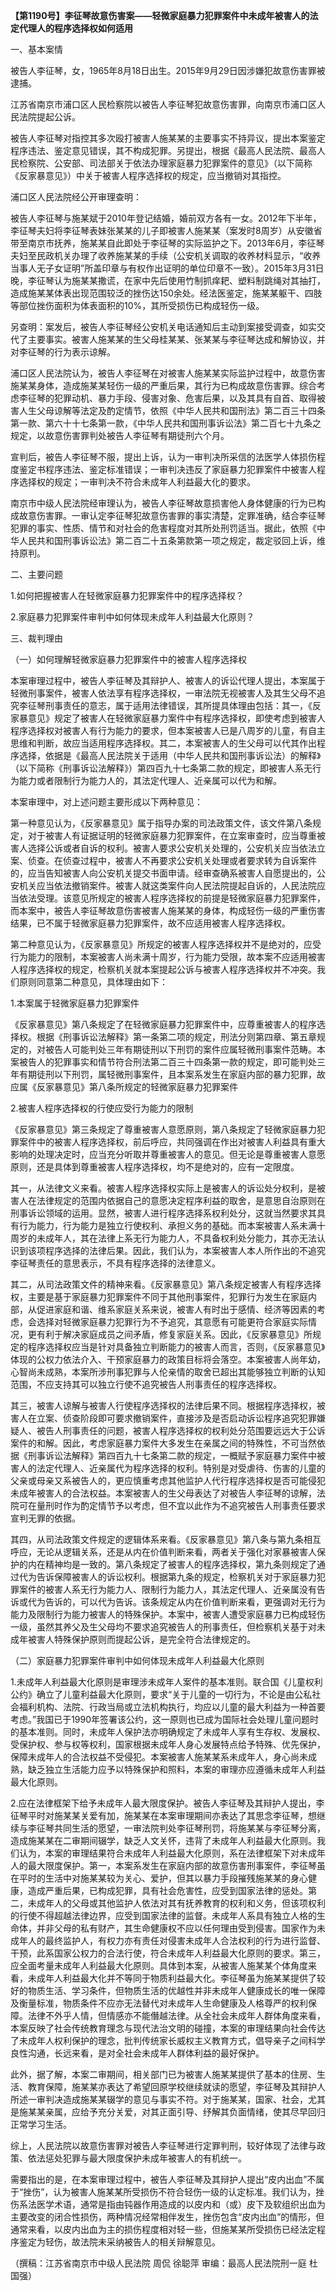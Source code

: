 **【第1190号】李征琴故意伤害案——轻微家庭暴力犯罪案件中未成年被害人的法定代理人的程序选择权如何适用**

一、基本案情

被告人李征琴，女，1965年8月18日出生。2015年9月29日因涉嫌犯故意伤害罪被逮捕。

江苏省南京市浦口区人民检察院以被告人李征琴犯故意伤害罪，向南京市浦口区人民法院提起公诉。

被告人李征琴对指控其多次殴打被害人施某某的主要事实不持异议，提出本案鉴定程序违法、鉴定意见错误，其不构成犯罪。另提出，根据《最高人民法院、最高人民检察院、公安部、司法部关于依法办理家庭暴力犯罪案件的意见》（以下简称《反家暴意见》）中关于被害人程序选择权的规定，应当撤销对其指控。

浦口区人民法院经公开审理查明：

被告人李征琴与施某斌于2010年登记结婚，婚前双方各有一女。2012年下半年，李征琴夫妇将李征琴表妹张某某的儿子即被害人施某某（案发时8周岁）从安徽省带至南京市抚养，施某某自此即处于李征琴的实际监护之下。2013年6月，李征琴夫妇至民政机关办理了收养施某某的手续（公安机关调取的收养材料显示，“收养当事人无子女证明”所盖印章与有权作出证明的单位印章不一致）。2015年3月31日晚，李征琴认为施某某撒谎，在家中先后使用竹制抓痒耙、塑料制跳绳对其抽打，造成施某某体表出现范围较泛的挫伤达150余处。经法医鉴定，施某某躯干、四肢等部位挫伤面积为体表面积的10%，其所受损伤已构成轻伤一级。

另查明：案发后，被告人李征琴经公安机关电话通知后主动到案接受调查，如实交代了主要事实。被害人施某某的生父母桂某某、张某某与李征琴达成和解协议，并对李征琴的行为表示谅解。

浦口区人民法院认为，被告人李征琴在对被害人施某某实际监护过程中，故意伤害施某某身体，造成施某某轻伤一级的严重后果，其行为已构成故意伤害罪。综合考虑李征琴的犯罪动机、暴力手段、侵害对象、危害后果，以及其具有自首、取得被害人生父母谅解等法定及酌定情节，依照《中华人民共和国刑法》第二百三十四条第一款、第六十十七条第一款，《中华人民共和国刑事诉讼法》第二百七十九条之规定，以故意伤害罪判处被告人李征琴有期徒刑六个月。

宣判后，被告人李征琴不服，提出上诉，认为一审判决所采信的法医学人体损伤程度鉴定书程序违法、鉴定标准错误；一审判决违反了家庭暴力犯罪案件中被害人程序选择权的规定；一审判决不符合未成年人利益最大化的要求。

南京市中级人民法院经审理认为，被告人李征琴故意损害他人身体健康的行为已构成故意伤害罪。一审认定李征琴犯故意伤害罪的事实清楚，定罪准确，结合李征琴犯罪的事实、性质、情节和对社会的危害程度对其所处刑罚适当。据此，依照《中华人民共和国刑事诉讼法》第二百二十五条第款第一项之规定，裁定驳回上诉，维持原判。

二、主要问题

1.如何把握被害人在轻微家庭暴力犯罪案件中的程序选择权？

2.家庭暴力犯罪案件审判中如何体现未成年人利益最大化原则？

三、裁判理由

（一）如何理解轻微家庭暴力犯罪案件中的被害人程序选择权

本案审理过程中，被告人李征琴及其辩护人、被害人的诉讼代理人提出，本案属于轻微刑事案件，被害人依法享有程序选择权，一审法院无视被害人及其生父母不追究李征琴刑事责任的意志，属于适用法律错误，其所提具体理由包括：其一，《反家暴意见》规定了被害人在轻微家庭暴力案件中有程序选择权，即使考虑到被害人程序选择权对被害人有行为能力的要求，但本案被害人已是八周岁的儿童，有自主思维和判断，故应当适用程序选择权。其二，本案被害人的生父母可以代其作出程序选择，依据是《最高人民法院关于适用（中华人民共和国刑事诉讼法）的解释》（以下简称《刑事诉讼法解释》）第四百九十七条第二款的规定，即被害人系无行为能力或者限制行为能力人的，其法定代理人、近亲属可以代为和解。

本案审理中，对上述问题主要形成以下两种意见：

第一种意见认为，《反家暴意见》属于指导办案的司法政策文件，该文件第八条规定，对于被害人有证据证明的轻微家庭暴力犯罪案件，在立案审查时，应当尊重被害人选择公诉或者自诉的权利。被害人要求公安机关处理的，公安机关应当依法立案、侦查。在侦查过程中，被害人不再要求公安机关处理或者要求转为自诉案件的，应当告知被害人向公安机关提交书面申请。经审查确系被害人自愿提出的，公安机关应当依法撤销案件。被害人就这类案件向人民法院提起自诉的，人民法院应当依法受理。该意见所规定的被害人程序选择权的前提是轻微家庭暴力犯罪案件，而本案中，被告人李征琴故意伤害被害人施某某的身体，构成轻伤一级的严重伤害结果，已不属于轻微家庭暴力犯罪案件，故不应适用被害人程序选择权。

第二种意见认为，《反家暴意见》所规定的被害人程序选择权并不是绝对的，应受行为能力的限制，本案被害人尚未满十周岁，行为能力受限，故本案不应适用被害人程序选择权的规定，检察机关就本案提起公诉与被害人程序选择权并不冲突。我们原则同意第二种意见，具体理由如下：

1.本案属于轻微家庭暴力犯罪案件

《反家暴意见》第八条规定了在轻微家庭暴力犯罪案件中，应尊重被害人的程序选择权。根据《刑事诉讼法解释》第一条第二项的规定，刑法分则第四章、第五章规定的，对被告人可能判处三年有期徒刑以下刑罚的案件应属轻微刑事案件范畴。本案被告人的犯罪事实和情节符合刑法第二百三十四条第一款的规定，即可能判处三年有期徒刑以下刑罚，属轻微刑事案件，且本案系发生在家庭内部的暴力犯罪，故应属《反家暴意见》第八条所规定的轻微家庭暴力犯罪案件

2.被害人程序选择权的行使应受行为能力的限制

《反家暴意见》第三条规定了尊重被害人意愿原则，第八条规定了轻微家庭暴力犯罪案件中的被害人程序选择权，前后呼应，共同强调在作出对被害人利益具有重大影响的处理决定时，应当充分听取并尊重被害人的意见。但无论是尊重被害人意愿原则，还是具体到尊重被害人程序选择权，均不是绝对的，应有一定限度。

其一，从法律文义来看。被害人程序选择权实际上是被害人的诉讼处分权利，是被害人在法律规定的范围内依据自己的意愿决定程序利益的取舍，是意思自治原则在刑事诉讼领域的运用。显然，被害人进行程序选择系权利处分，这就当然要求其具有行为能力，行为能力是独立行使权利、承担义务的基础。而本案被害人系未满十周岁的未成年人，其在法律上系无行为能力人，不具备权利处分能力，其亦无法认识到该项程序选择的法律后果。因此，我们认为，本案被害人本人所作出的不追究李征琴责任的意思表示，不具有程序选择的法律意义。

其二，从司法政策文件的精神来看。《反家暴意见》第八条规定被害人有程序选择权，主要是基于家庭暴力犯罪案件不同于其他刑事案件，犯罪行为发生在家庭内部，从促进家庭和谐、维系家庭关系来说，被害人有时出于感情、经济等因素的考虑，会选择对轻微家庭暴力犯罪行为不予追究，其意愿有可能更符合家庭实际情况，更有利于解决家庭成员之间矛盾，修复家庭关系。因此，《反家暴意见》所规定的程序选择权应当是针对具备独立判断能力的被害人而言，否则，《反家暴意见》体现的公权力依法介入、干预家庭暴力的政策目标将会落空。本案被害人尚年幼，心智尚未成熟，本案所涉刑事犯罪与人伦亲情的取舍已超出其能够独立判断的认知范围，不应支持其可以独立行使不追究被告人刑事责任的程序选择权。

其三，被害人谅解与被害人行使程序选择权的法律后果不同。根据程序选择权，被害人在立案、侦查阶段即可要求撤销案件，直接涉及是否启动诉讼程序追究犯罪嫌疑人、被告人刑事责任的问题，被害人程序选择权的权利处分范围要远远大于公诉案件的和解。因此，考虑家庭暴力案件大多发生在亲属之间的特殊性，不可当然依据《刑事诉讼法解释》第四百九十七条第二款的规定，一概赋予家庭暴力案件中被害人的法定代理人、近亲属代为程序选择的权利。特别是对受虐待、伤害的儿童的父亲或母亲又系被告人的，更应慎重考虑其他监护人代行程序选择权是否可能侵犯未成年被害人的合法权益。本案被害人的生父母表达了对被告人李征琴的谅解，法院可在量刑时作为酌定情节予以考虑，但不宜以此作为不追究被告人刑事责任要求宣判无罪的依据。

其四，从司法政策文件规定的逻辑体系来看。《反家暴意见》第八条与第九条相互呼应，无论从逻辑关系，还是从内在价值判断来看，两者关于强化对家暴被害人保护的内在精神均是一致的。第八条规定了被害人的程序选择权，第九条则规定了通过代为告诉保障被害人的诉讼权利。根据第九条的规定，检察机关对于家庭暴力犯罪案件的被害人系无行为能力人、限制行为能力人，其法定代理人、近亲属没有告诉或代为告诉的，可以代为告诉。该条规定从内在价值判断来看，更强调对无行为能力及限制行为能力被害人的特殊保护。本案中，被害人遭受家庭暴力已构成轻伤一级，虽然其养父及生父母均不要求追究被告人的刑事责任，但检察机关基于对未成年被害人特殊保护原则而提起公诉，是完全符合法律规定的。

（二）家庭暴力犯罪案件审判中如何体现未成年人利益最大化原则

1.未成年人利益最大化原则是审理涉未成年人案件的基本准则。联合国《儿童权利公约》确立了儿童利益最大化原则，要求“关于儿童的一切行为，不论是由公私社会福利机构、法院、行政当局或立法机构执行，均应以儿童的最大利益为一种首要考虑。”我国已于1990年签署该公约，这一原则也已成为国际社会处理儿童问题时的基本准则。同时，未成年人保护法亦明确规定了未成年人享有生存权、发展权、受保护权、参与权等权利，国家根据未成年人身心发展特点给予特殊、优先保护，保障未成年人的合法权益不受侵犯。本案被害人施某某系未成年人，身心尚未成熟，缺乏独立生活能力应予以特殊保护和照料，本案的审理亦应遵循未成年人利益最大化原则。

2.应在法律框架下给予未成年人最大限度保护。被告人李征琴及其辩护人提出，李征琴平时对施某某关爱有加，施某某在本案审理期间亦表达了其思念李征琴，想继续与李征琴共同生活的愿望，一审法院判处李征琴刑罚，将施某某与李征琴分离，造成施某某在二审期间辍学，缺乏人文关怀，违背了未成年人利益最大化原则。我们认为，本案的审理结果符合未成年人利益最大化原则，系在法律框架下对未成年人的最大限度保护。第一，本案系发生在家庭内部的故意伤害刑事案件，李征琴虽在平时的生活中对施某某较为关心、爱护，但其以暴力手段摧残施某某的身心健康，造成严重后果，已构成犯罪，具有社会危害性，应受到国家法律的惩处。第二，未成年人的父母或其他监护人依法对其有抚养教育的权利和义务，但该项权利的行使不得超越法律边界，应受到国家法律的监督。未成年人系具有独立人格的生命体，并非父母的私有财产，其生命健康权不应以任何理由受到侵害。国家作为未成年人的最终监护人，有权力亦有责任对侵害未成年人合法权利的行为进行监督、干预，此系国家公权力的合法行使，符合未成年人利益最大化原则的要求。第三，应全面考量未成年人利益最大化原则。具体到本案，从被害人施某某个体角度来看，未成年人利益最大化并不等同于物质利益最大化。李征琴虽为施某某提供了较好的物质生活、学习条件，但物质生活的优越性并非未成年人健康成长的唯一保障及衡量标准，物质条件不应亦无法替代对未成年人生命健康及人格尊严的权利保障。法律不外乎人情，但情感亦不能僭越法律。从全社会未成年人群体角度来看，本案反映了社会传统教育理念与现代法治文明的碰撞，本案的审理结果向社会传达了未成年人权利保护的理念，批判传统家长威权主义教育方式，倡导亲子之间科学良性沟通，长远来看，是对全社会未成年人群体利益的最好保护。

此外，据了解，本案二审期间，相关部门已为被害人施某某提供了基本的住房、生活、教育保障，施某某亦表达了希望回原学校继续就读的愿望，李征琴及其辩护人所述一审判决造成施某某辍学的意见与事实不符。对于施某某，国家、社会，尤其是施某某亲属，应给予充分关爱，对其正面引导、纾解其负面情绪，使其尽早回归正常学习生活。

综上，人民法院以故意伤害罪对被告人李征琴进行定罪判刑，较好体现了法律与政策、依法惩处犯罪与最大限度保护未成年被害人的有机统一。

需要指出的是，在本案审理过程中，被告人李征琴及其辩护人提出“皮内出血”不属于“挫伤”，认为被害人施某某所受损伤不符合轻伤一级的认定标准。我们认为，挫伤系法医学术语，通常是指由钝器作用造成的以皮内和（或）皮下及软组织出血为主要改变的闭合性损伤，两种情况经常相伴发生，挫伤包含“皮内出血”的情形，但通常来看，以皮内出血为主的损伤程度相对轻一些，但施某某所受损伤已经法定程序鉴定为轻伤，故法院未采纳被告人的相关辩解意见。

（撰稿：江苏省南京市中级人民法院 周侃 徐聪萍 审编：最高人民法院刑一庭 杜国强）